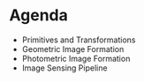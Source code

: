 # Agenda
- Primitives and Transformations
- Geometric Image Formation
- Photometric Image Formation
- Image Sensing Pipeline

